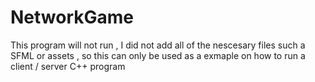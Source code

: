 # NetworkGame


This program will not run , I did not add all of the nescesary files such a SFML or assets , so this can only be used as a exmaple on how to run a client / server C++ program

